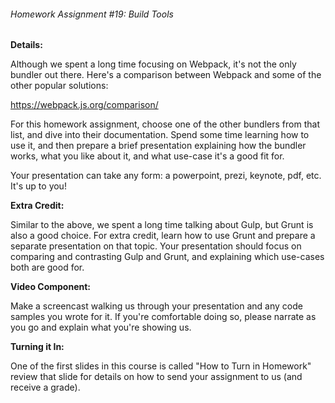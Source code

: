 ###### Homework Assignment #19: Build Tools

**Details:**
 
Although we spent a long time focusing on Webpack, it's not the only bundler out there. Here's a comparison between Webpack and some of the other popular solutions:

https://webpack.js.org/comparison/

For this homework assignment, choose one of the other bundlers from that list, and dive into their documentation. Spend some time learning how to use it, and then prepare a brief presentation explaining how the bundler works, what you like about it, and what use-case it's a good fit for.

Your presentation can take any form: a powerpoint, prezi, keynote, pdf, etc. It's up to you!

**Extra Credit:**

Similar to the above, we spent a long time talking about Gulp, but Grunt is also a good choice. For extra credit, learn how to use Grunt and prepare a separate presentation on that topic. Your presentation should focus on comparing and contrasting Gulp and Grunt, and explaining which use-cases both are good for.


**Video Component:**

Make a screencast walking us through your presentation and any code samples you wrote for it. If you're comfortable doing so, please narrate as you go and explain what you're showing us.


**Turning it In:**

One of the first slides in this course is called "How to Turn in Homework" review that slide for details on how to send your assignment to us (and receive a grade).